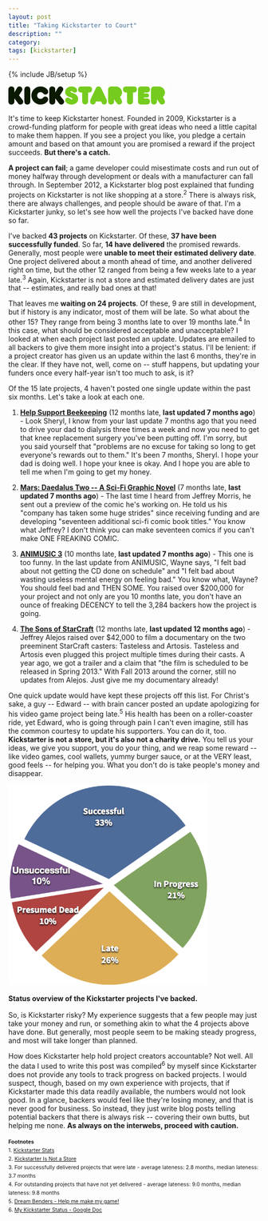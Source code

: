 ```yaml
---
layout: post
title: "Taking Kickstarter to Court"
description: ""
category: 
tags: [kickstarter]
---
```

{% include JB/setup %}

<div class="float-image-right">	
  	<img class="rounded-corners" style="border: 0px;" src="/assets/images/posts/2013-10-05/ks_logo.png" alt="Kickstarter Logo"/> 
  	<p>It's time to keep Kickstarter honest. Founded in 2009, Kickstarter is a crowd-funding platform for people with great ideas who need a little capital to make them happen. If you see a project you like, you pledge a certain amount and based on that amount you are promised a reward if the project succeeds. <b>But there's a catch.</b></p>
</div>

<!--break-->

**A project can fail**; a game developer could misestimate costs and run out of money halfway through development or deals with a manufacturer can fall through. In September 2012, a Kickstarter blog post explained that funding projects on Kickstarter is not like shopping at a store.<sup>2</sup> There is always risk, there are always challenges, and people should be aware of that. I'm a Kickstarter junky, so let's see how well the projects I've backed have done so far.

I've backed **43 projects** on Kickstarter. Of these, **37 have been successfully funded**. So far, **14 have delivered** the promised rewards. Generally, most people were **unable to meet their estimated delivery date**. One project delivered about a month ahead of time, and another delivered right on time, but the other 12 ranged from being a few weeks late to a year late.<sup>3</sup> Again, Kickstarter is not a store and estimated delivery dates are just that -- estimates, and really bad ones at that!

That leaves me **waiting on 24 projects**. Of these, 9 are still in development, but if history is any indicator, most of them will be late. So what about the other 15? They range from being 3 months late to over 19 months late.<sup>4</sup> In this case, what should be considered acceptable and unacceptable? I looked at when each project last posted an update. Updates are emailed to all backers to give them more insight into a project's status. I'll be lenient: if a project creator has given us an update within the last 6 months, they're in the clear. If they have not, well, come on -- stuff happens, but updating your funders once every half-year isn't too much to ask, is it?

Of the 15 late projects, 4 haven't posted one single update within the past six months. Let's take a look at each one.

1. **[Help Support Beekeeping][4]** (12 months late, **last updated 7 months ago**) - Look Sheryl, I know from your last update 7 months ago that you need to drive your dad to dialysis three times a week and now you need to get that knee replacement surgery you've been putting off. I'm sorry, but you said yourself that "problems are no excuse for taking so long to get everyone's rewards out to them." It's been 7 months, Sheryl. I hope your dad is doing well. I hope your knee is okay. And I hope you are able to tell me when I'm going to get my honey. 

2. **[Mars: Daedalus Two -- A Sci-Fi Graphic Novel][2]** (7 months late, **last updated 7 months ago**) - The last time I heard from Jeffrey Morris, he sent out a preview of the comic he's working on. He told us his "company has taken some huge strides" since receiving funding and are developing "seventeen additional sci-fi comic book titles." You know what Jeffrey? I don't think you can make seventeen comics if you can't make ONE FREAKING COMIC. 

3. **[ANIMUSIC 3][3]** (10 months late, **last updated 7 months ago**) - This one is too funny. In the last update from ANIMUSIC, Wayne says, "I felt bad about not getting the CD done on schedule" and "I felt bad about wasting useless mental energy on feeling bad." You know what, Wayne? You should feel bad and THEN SOME. You raised over $200,000 for your project and not only are you 10 months late, you don't have an ounce of freaking DECENCY to tell the 3,284 backers how the project is going. 

4. **[The Sons of StarCraft][5]** (12 months late, **last updated 12 months ago**) - Jeffrey Alejos raised over $42,000 to film a documentary on the two preeminent StarCraft casters: Tasteless and Artosis. Tasteless and Artosis even plugged this project multiple times during their casts. A year ago, we got a trailer and a claim that "the film is scheduled to be released in Spring 2013." With Fall 2013 around the corner, still no updates from Alejos. Just give me my documentary already!

One quick update would have kept these projects off this list. For Christ's sake, a guy -- Edward -- with brain cancer posted an update apologizing for his video game project being late.<sup>5</sup> His health has been on a roller-coaster ride, yet Edward, who is going through pain I can't even imagine, still has the common courtesy to update his supporters. You can do it, too. **Kickstarter is not a store, but it's also not a charity drive.** You tell us your ideas, we give you support, you do your thing, and we reap some reward -- like video games, cool wallets, yummy burger sauce, or at the VERY least, good feels -- for helping you. What you don't do is take people's money and disappear. 

<div>
	<img class="rounded-corners" style="max-width: 400px; border: 0px;" src="/assets/images/posts/2013-10-05/ks_status.png"/>
	<p class="caption-text" style="line-height: 1.5em;"><b>Status overview of the Kickstarter projects I've backed.</b></p>
</div>

So, is Kickstarter risky? My experience suggests that a few people may just take your money and run, or something akin to what the 4 projects above have done. But generally, most people seem to be making steady progress, and most will take longer than planned.

How does Kickstarter help hold project creators accountable? Not well. All the data I used to write this post was compiled<sup>6</sup> by myself since Kickstarter does not provide any tools to track progress on backed projects. I would suspect, though, based on my own experience with projects, that if Kickstarter made this data readily available, the numbers would not look good. In a glance, backers would feel like they're losing money, and that is never good for business. So instead, they just write blog posts telling potential backers that there is always risk -- covering their own butts, but helping me none.  **As always on the interwebs, proceed with caution.**

[1]: http://www.kickstarter.com/projects/1127228691/the-humn-wallet-the-best-minimal-rfid-blocking-wal
[2]: http://www.kickstarter.com/projects/1657688528/mars-daedalus-two-a-new-realistic-sci-fi-graphic-n
[3]: http://www.kickstarter.com/projects/2040578790/animusic-3-dvd
[4]: http://www.kickstarter.com/projects/548200252/help-support-beekeeping-bees-have-a-lot-to-teach-u
[5]: http://www.kickstarter.com/projects/1751892223/the-sons-of-starcraft?ref=live

<span style="font-size: 0.75em; line-height: 0.00em;">
	<b>Footnotes</b><br>
1. <a href="http://www.kickstarter.com/help/stats?ref=footer">Kickstarter Stats</a><br>
2. <a href="http://www.kickstarter.com/blog/kickstarter-is-not-a-store">Kickstarter Is Not a Store</a><br>
3. For successfully delivered projects that were late - average lateness: 2.8 months, median lateness: 3.7 months</br>
4. For outstanding projects that have not yet delivered - average lateness: 9.0 months, median lateness: 9.8 months</br>
5. <a href="http://www.kickstarter.com/projects/758041862/dream-benders-help-me-make-my-game?ref=live">Dream Benders - Help me make my game!</a><br>
6. <a href="https://docs.google.com/spreadsheet/ccc?key=0AtH4XiYxW2updDNLSUJCS0FhSWY5aU1jVnlfRVRIakE#gid=0">My Kickstarter Status - Google Doc</a><br>
</span>

